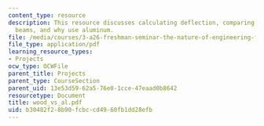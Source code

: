 ```yaml
---
content_type: resource
description: This resource discusses calculating deflection, comparing pine and aluminum
  beams, and why use aluminum.
file: /media/courses/3-a26-freshman-seminar-the-nature-of-engineering-fall-2005/b30482f28b90fcbccd4960fb1dd28efb_wood_vs_al.pdf
file_type: application/pdf
learning_resource_types:
- Projects
ocw_type: OCWFile
parent_title: Projects
parent_type: CourseSection
parent_uid: 13e53d59-62a5-76e0-1cce-47eaad0b8642
resourcetype: Document
title: wood_vs_al.pdf
uid: b30482f2-8b90-fcbc-cd49-60fb1dd28efb
---
```

